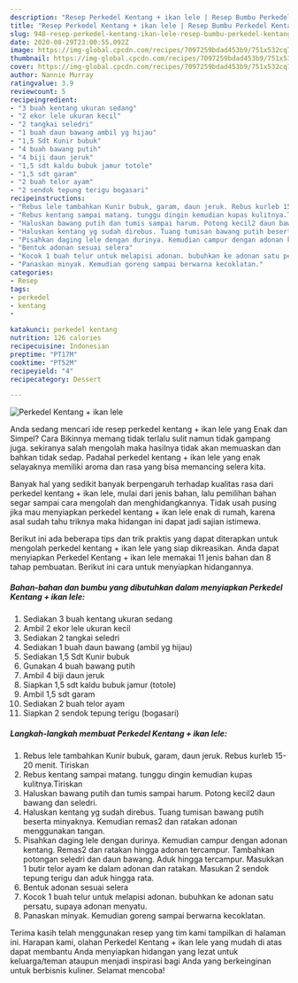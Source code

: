 ```yaml
---
description: "Resep Perkedel Kentang + ikan lele | Resep Bumbu Perkedel Kentang + ikan lele Yang Menggugah Selera"
title: "Resep Perkedel Kentang + ikan lele | Resep Bumbu Perkedel Kentang + ikan lele Yang Menggugah Selera"
slug: 948-resep-perkedel-kentang-ikan-lele-resep-bumbu-perkedel-kentang-ikan-lele-yang-menggugah-selera
date: 2020-08-29T23:00:55.092Z
image: https://img-global.cpcdn.com/recipes/7097259bdad453b9/751x532cq70/perkedel-kentang-ikan-lele-foto-resep-utama.jpg
thumbnail: https://img-global.cpcdn.com/recipes/7097259bdad453b9/751x532cq70/perkedel-kentang-ikan-lele-foto-resep-utama.jpg
cover: https://img-global.cpcdn.com/recipes/7097259bdad453b9/751x532cq70/perkedel-kentang-ikan-lele-foto-resep-utama.jpg
author: Nannie Murray
ratingvalue: 3.9
reviewcount: 5
recipeingredient:
- "3 buah kentang ukuran sedang"
- "2 ekor lele ukuran kecil"
- "2 tangkai seledri"
- "1 buah daun bawang ambil yg hijau"
- "1,5 Sdt Kunir bubuk"
- "4 buah bawang putih"
- "4 biji daun jeruk"
- "1,5 sdt kaldu bubuk jamur totole"
- "1,5 sdt garam"
- "2 buah telor ayam"
- "2 sendok tepung terigu bogasari"
recipeinstructions:
- "Rebus lele tambahkan Kunir bubuk, garam, daun jeruk. Rebus kurleb 15-20 menit. Tiriskan"
- "Rebus kentang sampai matang. tunggu dingin kemudian kupas kulitnya.Tiriskan"
- "Haluskan bawang putih dan tumis sampai harum. Potong kecil2 daun bawang dan seledri."
- "Haluskan kentang yg sudah direbus. Tuang tumisan bawang putih beserta minyaknya. Kemudian remas2 dan ratakan adonan menggunakan tangan."
- "Pisahkan daging lele dengan durinya. Kemudian campur dengan adonan kentang. Remas2 dan ratakan hingga adonan tercampur. Tambahkan potongan seledri dan daun bawang. Aduk hingga tercampur. Masukkan 1 butir telor ayam ke dalam adonan dan ratakan. Masukan 2 sendok tepung terigu dan aduk hingga rata."
- "Bentuk adonan sesuai selera"
- "Kocok 1 buah telur untuk melapisi adonan. bubuhkan ke adonan satu persatu, supaya adonan menyatu."
- "Panaskan minyak. Kemudian goreng sampai berwarna kecoklatan."
categories:
- Resep
tags:
- perkedel
- kentang
- 

katakunci: perkedel kentang  
nutrition: 126 calories
recipecuisine: Indonesian
preptime: "PT17M"
cooktime: "PT52M"
recipeyield: "4"
recipecategory: Dessert

---
```



![Perkedel Kentang + ikan lele](https://img-global.cpcdn.com/recipes/7097259bdad453b9/751x532cq70/perkedel-kentang-ikan-lele-foto-resep-utama.jpg)

Anda sedang mencari ide resep perkedel kentang + ikan lele yang Enak dan Simpel? Cara Bikinnya memang tidak terlalu sulit namun tidak gampang juga. sekiranya salah mengolah maka hasilnya tidak akan memuaskan dan bahkan tidak sedap. Padahal perkedel kentang + ikan lele yang enak selayaknya memiliki aroma dan rasa yang bisa memancing selera kita.



Banyak hal yang sedikit banyak berpengaruh terhadap kualitas rasa dari perkedel kentang + ikan lele, mulai dari jenis bahan, lalu pemilihan bahan segar sampai cara mengolah dan menghidangkannya. Tidak usah pusing jika mau menyiapkan perkedel kentang + ikan lele enak di rumah, karena asal sudah tahu triknya maka hidangan ini dapat jadi sajian istimewa.


Berikut ini ada beberapa tips dan trik praktis yang dapat diterapkan untuk mengolah perkedel kentang + ikan lele yang siap dikreasikan. Anda dapat menyiapkan Perkedel Kentang + ikan lele memakai 11 jenis bahan dan 8 tahap pembuatan. Berikut ini cara untuk menyiapkan hidangannya.

<!--inarticleads1-->

##### Bahan-bahan dan bumbu yang dibutuhkan dalam menyiapkan Perkedel Kentang + ikan lele:

1. Sediakan 3 buah kentang ukuran sedang
1. Ambil 2 ekor lele ukuran kecil
1. Sediakan 2 tangkai seledri
1. Sediakan 1 buah daun bawang (ambil yg hijau)
1. Sediakan 1,5 Sdt Kunir bubuk
1. Gunakan 4 buah bawang putih
1. Ambil 4 biji daun jeruk
1. Siapkan 1,5 sdt kaldu bubuk jamur (totole)
1. Ambil 1,5 sdt garam
1. Sediakan 2 buah telor ayam
1. Siapkan 2 sendok tepung terigu (bogasari)




<!--inarticleads2-->

##### Langkah-langkah membuat Perkedel Kentang + ikan lele:

1. Rebus lele tambahkan Kunir bubuk, garam, daun jeruk. Rebus kurleb 15-20 menit. Tiriskan
1. Rebus kentang sampai matang. tunggu dingin kemudian kupas kulitnya.Tiriskan
1. Haluskan bawang putih dan tumis sampai harum. Potong kecil2 daun bawang dan seledri.
1. Haluskan kentang yg sudah direbus. Tuang tumisan bawang putih beserta minyaknya. Kemudian remas2 dan ratakan adonan menggunakan tangan.
1. Pisahkan daging lele dengan durinya. Kemudian campur dengan adonan kentang. Remas2 dan ratakan hingga adonan tercampur. Tambahkan potongan seledri dan daun bawang. Aduk hingga tercampur. Masukkan 1 butir telor ayam ke dalam adonan dan ratakan. Masukan 2 sendok tepung terigu dan aduk hingga rata.
1. Bentuk adonan sesuai selera
1. Kocok 1 buah telur untuk melapisi adonan. bubuhkan ke adonan satu persatu, supaya adonan menyatu.
1. Panaskan minyak. Kemudian goreng sampai berwarna kecoklatan.




Terima kasih telah menggunakan resep yang tim kami tampilkan di halaman ini. Harapan kami, olahan Perkedel Kentang + ikan lele yang mudah di atas dapat membantu Anda menyiapkan hidangan yang lezat untuk keluarga/teman ataupun menjadi inspirasi bagi Anda yang berkeinginan untuk berbisnis kuliner. Selamat mencoba!
